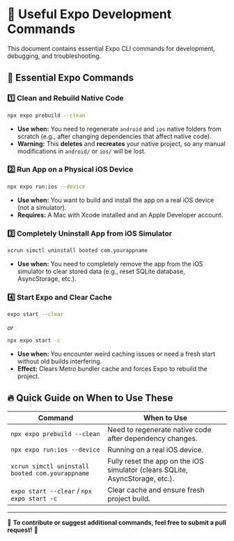 # 🚀 Useful Expo Development Commands

This document contains essential Expo CLI commands for development, debugging, and troubleshooting.

## 📌 Essential Expo Commands

### 1️⃣ Clean and Rebuild Native Code
```sh
npx expo prebuild --clean
```
- **Use when:** You need to regenerate `android` and `ios` native folders from scratch (e.g., after changing dependencies that affect native code).
- **Warning:** This **deletes** and **recreates** your native project, so any manual modifications in `android/` or `ios/` will be lost.

### 2️⃣ Run App on a Physical iOS Device
```sh
npx expo run:ios --device
```
- **Use when:** You want to build and install the app on a real iOS device (not a simulator).
- **Requires:** A Mac with Xcode installed and an Apple Developer account.

### 3️⃣ Completely Uninstall App from iOS Simulator
```sh
xcrun simctl uninstall booted com.yourappname
```
- **Use when:** You need to completely remove the app from the iOS simulator to clear stored data (e.g., reset SQLite database, AsyncStorage, etc.).

### 4️⃣ Start Expo and Clear Cache
```sh
expo start --clear
```
_or_
```sh
npx expo start -c
```
- **Use when:** You encounter weird caching issues or need a fresh start without old builds interfering.
- **Effect:** Clears Metro bundler cache and forces Expo to rebuild the project.

## 🔥 Quick Guide on When to Use These
| Command | When to Use |
|---------|------------|
| `npx expo prebuild --clean` | Need to regenerate native code after dependency changes. |
| `npx expo run:ios --device` | Running on a real iOS device. |
| `xcrun simctl uninstall booted com.yourappname` | Fully reset the app on the iOS simulator (clears SQLite, AsyncStorage, etc.). |
| `expo start --clear` / `npx expo start -c` | Clear cache and ensure fresh project build. |

---

📌 **To contribute or suggest additional commands, feel free to submit a pull request!** 🚀

